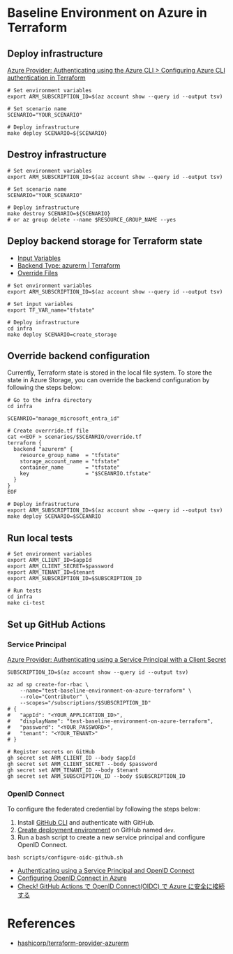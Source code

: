 # Baseline Environment on Azure in Terraform

## Deploy infrastructure

[Azure Provider: Authenticating using the Azure CLI > Configuring Azure CLI authentication in Terraform](https://registry.terraform.io/providers/hashicorp/azurerm/latest/docs/guides/azure_cli#configuring-azure-cli-authentication-in-terraform)

```shell
# Set environment variables
export ARM_SUBSCRIPTION_ID=$(az account show --query id --output tsv)

# Set scenario name
SCENARIO="YOUR_SCENARIO"

# Deploy infrastructure
make deploy SCENARIO=${SCENARIO}
```

## Destroy infrastructure

```shell
# Set environment variables
export ARM_SUBSCRIPTION_ID=$(az account show --query id --output tsv)

# Set scenario name
SCENARIO="YOUR_SCENARIO"

# Deploy infrastructure
make destroy SCENARIO=${SCENARIO}
# or az group delete --name $RESOURCE_GROUP_NAME --yes
```

## Deploy backend storage for Terraform state

- [Input Variables](https://developer.hashicorp.com/terraform/language/values/variables)
- [Backend Type: azurerm | Terraform](https://developer.hashicorp.com/terraform/language/backend/azurerm)
- [Override Files](https://developer.hashicorp.com/terraform/language/files/override)

```shell
# Set environment variables
export ARM_SUBSCRIPTION_ID=$(az account show --query id --output tsv)

# Set input variables
export TF_VAR_name="tfstate"

# Deploy infrastructure
cd infra
make deploy SCENARIO=create_storage
```

## Override backend configuration

Currently, Terraform state is stored in the local file system. To store the state in Azure Storage, you can override the backend configuration by following the steps below:

```shell
# Go to the infra directory
cd infra

SCEANRIO="manage_microsoft_entra_id"

# Create overrride.tf file
cat <<EOF > scenarios/$SCEANRIO/override.tf
terraform {
  backend "azurerm" {
    resource_group_name  = "tfstate"
    storage_account_name = "tfstate"
    container_name       = "tfstate"
    key                  = "$SCEANRIO.tfstate"
  }
}
EOF

# Deploy infrastructure
export ARM_SUBSCRIPTION_ID=$(az account show --query id --output tsv)
make deploy SCENARIO=$SCEANRIO
```

## Run local tests

```shell
# Set environment variables
export ARM_CLIENT_ID=$appId
export ARM_CLIENT_SECRET=$password
export ARM_TENANT_ID=$tenant
export ARM_SUBSCRIPTION_ID=$SUBSCRIPTION_ID

# Run tests
cd infra
make ci-test
```

## Set up GitHub Actions

### Service Principal

[Azure Provider: Authenticating using a Service Principal with a Client Secret](https://registry.terraform.io/providers/hashicorp/azurerm/latest/docs/guides/service_principal_client_secret)

```shell
SUBSCRIPTION_ID=$(az account show --query id --output tsv)

az ad sp create-for-rbac \
    --name="test-baseline-environment-on-azure-terraform" \
    --role="Contributor" \
    --scopes="/subscriptions/$SUBSCRIPTION_ID"
# {
#   "appId": "<YOUR_APPLICATION_ID>",
#   "displayName": "test-baseline-environment-on-azure-terraform",
#   "password": "<YOUR_PASSWORD>",
#   "tenant": "<YOUR_TENANT>"
# }

# Register secrets on GitHub
gh secret set ARM_CLIENT_ID --body $appId
gh secret set ARM_CLIENT_SECRET --body $password
gh secret set ARM_TENANT_ID --body $tenant
gh secret set ARM_SUBSCRIPTION_ID --body $SUBSCRIPTION_ID
```

### OpenID Connect

To configure the federated credential by following the steps below:

1. Install [GitHub CLI](https://cli.github.com/) and authenticate with GitHub.
1. [Create deployment environment](https://docs.github.com/en/actions/managing-workflow-runs-and-deployments/managing-deployments/managing-environments-for-deployment#creating-an-environment) on GitHub named `dev`.
1. Run a bash script to create a new service principal and configure OpenID Connect.

```shell
bash scripts/configure-oidc-github.sh
```

- [Authenticating using a Service Principal and OpenID Connect](https://registry.terraform.io/providers/hashicorp/azuread/latest/docs/guides/service_principal_oidc)
- [Configuring OpenID Connect in Azure](https://docs.github.com/en/actions/security-for-github-actions/security-hardening-your-deployments/configuring-openid-connect-in-azure)
- [Check! GitHub Actions で OpenID Connect(OIDC) で Azure に安全に接続する](https://zenn.dev/dzeyelid/articles/5f20acbe549666)

# References

- [hashicorp/terraform-provider-azurerm](https://github.com/hashicorp/terraform-provider-azurerm)
